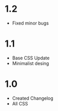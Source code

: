 # 1.2
- Fixed minor bugs

# 1.1
- Base CSS Update
- Minimalist desing

# 1.0
- Created Changelog
- All CSS
